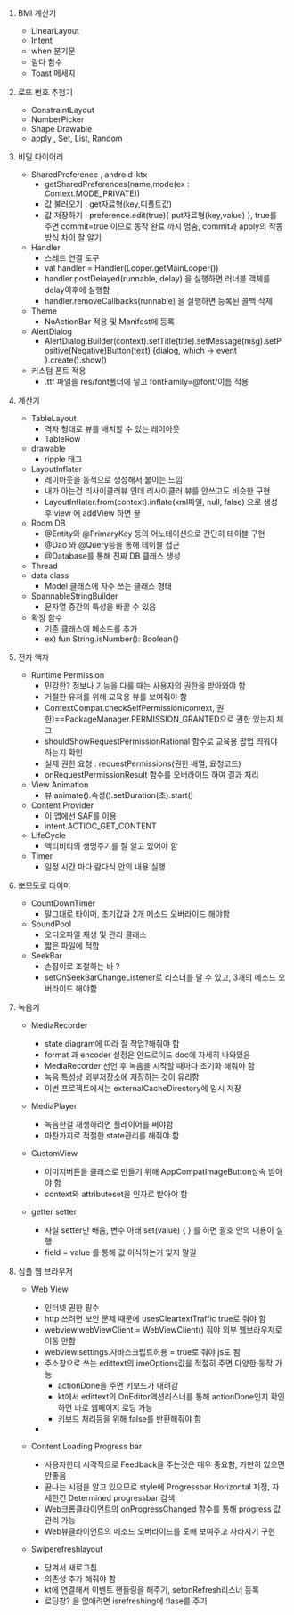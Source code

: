 1. BMI 계산기
   - LinearLayout
   - Intent
   - when 분기문
   - 람다 함수
   - Toast 메세지

2. 로또 번호 추첨기
   - ConstraintLayout
   - NumberPicker
   - Shape Drawable
   - apply , Set, List, Random

3. 비밀 다이어리
   - SharedPreference , android-ktx
     - getSharedPreferences(name,mode(ex : Context.MODE_PRIVATE))
     - 값 불러오기 : get자료형(key,디폴트값)
     - 값 저장하기 : preference.edit(true){ put자료형(key,value) }, true를 주면 commit=true 이므로 동작 완료 까지 멈춤, commit과 apply의 작동방식 차이 잘 알기 
   - Handler
     - 스레드 연결 도구 
     - val handler = Handler(Looper.getMainLooper())
     - handler.postDelayed(runnable, delay) 을 실행하면 러너블 객체를 delay이후에 실행함
     - handler.removeCallbacks(runnable) 을 실행하면 등록된 콜백 삭제
   - Theme
     - NoActionBar 적용 및 Manifest에 등록
   - AlertDialog
     - AlertDialog.Builder(context).setTitle(title).setMessage(msg).setPositive(Negative)Button(text) {dialog, which -> event }.create().show()
   - 커스텀 폰트 적용
     - .ttf 파일을 res/font폴더에 넣고 fontFamily=@font/이름 적용
   
4. 계산기
   - TableLayout
     - 격자 형태로 뷰를 배치할 수 있는 레이아웃
     - TableRow
   - drawable
     - ripple 태그
   - LayoutInflater
     - 레이아웃을 동적으로 생성해서 붙이는 느낌
     - 내가 아는건 리사이클러뷰 인데 리사이클러 뷰를 안쓰고도 비슷한 구현  
     - LayoutInflater.from(context).inflate(xml파일, null, false) 으로 생성 후 view 에 addView 하면 끝
   - Room DB 
     - @Entity와 @PrimaryKey 등의 어노테이션으로 간단히 테이블 구현
     - @Dao 와 @Query등을 통해 테이블 접근 
     - @Database를 통해 진짜 DB 클래스 생성
   - Thread
   - data class
     - Model 클래스에 자주 쓰는 클래스 형태
   - SpannableStringBuilder
     - 문자열 중간의 특성을 바꿀 수 있음 
   - 확장 함수
     - 기존 클래스에 메소드를 추가
     - ex) fun String.isNumber(): Boolean{} 

5. 전자 액자
   - Runtime Permission
     - 민감한? 정보나 기능을 다룰 때는 사용자의 권한을 받아와야 함 
     - 거절한 유저를 위해 교육용 뷰를 보여줘야 함
     - ContextCompat.checkSelfPermission(context, 권한)==PackageManager.PERMISSION_GRANTED으로 권한 있는지 체크
     - shouldShowRequestPermissionRational 함수로 교육용 팝업 띄워야 하는지 확인
     - 실제 권한 요청 : requestPermissions(권한 배열, 요청코드)
     - onRequestPermissionResult 함수를 오버라이드 하여 결과 처리
   - View Animation
     - 뷰.animate().속성().setDuration(초).start()
   - Content Provider
     - 이 앱에선 SAF를 이용 
     - intent.ACTIOC_GET_CONTENT 
   - LifeCycle 
     - 액티비티의 생명주기를 잘 알고 있어야 함
   - Timer
     - 일정 시간 마다 람다식 안의 내용 실행   


6. 뽀모도로 타이머
   - CountDownTimer
     - 말그대로 타이머, 초기값과 2개 메소드 오버라이드 해야함 
   - SoundPool
     - 오디오파일 재생 및 관리 클래스
     - 짧은 파일에 적합
   - SeekBar
     - 손잡이로 조절하는 바 ?
     - setOnSeekBarChangeListener로 리스너를 달 수 있고, 3개의 메소드 오버라이드 해야함

7. 녹음기
   - MediaRecorder
      - state diagram에 따라 잘 작업?해줘야 함
      - format 과 encoder 설정은 안드로이드 doc에 자세히 나와있음
      - MediaRecorder 선언 후 녹음을 시작할 때마다 초기화 해줘야 함
      - 녹음 특성상 외부저장소에 저장하는 것이 유리함
      - 이번 프로젝트에서는 externalCacheDirectory에 임시 저장
      
   - MediaPlayer
      - 녹음한걸 재생하려면 플레이어를 써야함  
      - 마찬가지로 적절한 state관리를 해줘야 함 
      
   - CustomView
      - 이미지버튼을 클래스로 만들기 위해 AppCompatImageButton상속 받아야 함
      - context와 attributeset을 인자로 받아야 함

   - getter setter
      - 사실 setter만 배움, 변수 아래 set(value) { } 를 하면 괄호 안의 내용이 실행
      - field = value 를 통해 값 이식하는거 잊지 말길

8. 심플 웹 브라우저

   - Web View
      - 인터넷 권한 필수
      - http 쓰려면 보안 문제 때문에 usesCleartextTraffic true로 줘야 함
      - webview.webViewClient = WebViewClient() 줘야 외부 웹브라우저로 이동 안함 
      - webview.settings.자바스크립트허용 = true로 줘야 js도 됨
      - 주소창으로 쓰는 edittext의 imeOptions값을 적절히 주면 다양한 동작 가능
        - actionDone을 주면 키보드가 내려감
        - kt에서 edittext의 OnEditor액션리스너를 통해 actionDone인지 확인하면 바로 웹페이지 로딩 가능
        - 키보드 처리등을 위해 false를 반환해줘야 함
      - 


   - Content Loading Progress bar
     - 사용자한테 시각적으로 Feedback을 주는것은 매우 중요함, 가만히 있으면 안좋음 
     - 끝나는 시점을 알고 있으므로 style에 Progressbar.Horizontal 지정, 자세한건 Determined progressbar 검색
     - Web크롬클라이언트의 onProgressChanged 함수를 통해 progress 값 관리 가능
     - Web뷰클라이언트의 메소드 오버라이드를 토애 보여주고 사라지기 구현
     
     
   - Swiperefreshlayout
     - 당겨서 새로고침
     - 의존성 추가 해줘야 함 
     - kt에 연결해서 이벤트 핸들링을 해주기, setonRefresh리스너 등록
     - 로딩창? 을 없애려면 isrefreshing에 flase를 주기


